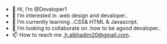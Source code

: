 - 👋 Hi, I’m @Devaloper1
- 👀 I’m interested in .web design and devaloper..
- 🌱 I’m currently learning ..CSS& HTML & Javascript.
- 💞️ I’m looking to collaborate on .how to be agood devaloper..
- 📫 How to reach me .h.alkhadim20@gmail.com..

<!---
Devaloper1/Devaloper1 is a ✨ special ✨ repository because its `README.md` (this file) appears on your GitHub profile.
You can click the Preview link to take a look at your changes.
--->
